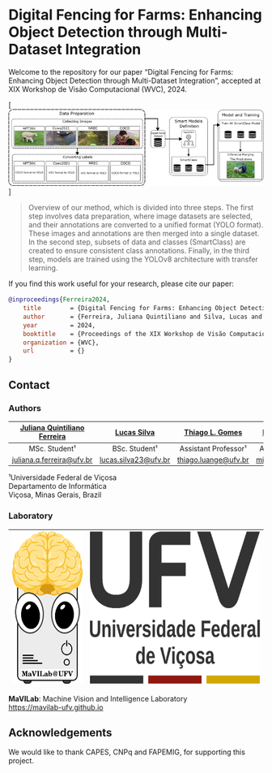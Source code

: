 # Digital Fencing for Farms: Enhancing Object Detection through Multi-Dataset Integration

Welcome to the repository for our paper “Digital Fencing for Farms: Enhancing Object Detection through Multi-Dataset Integration”, accepted at XIX Workshop de Visão Computacional (WVC), 2024.

[![Overview of our method](overview.png)]

> Overview of our method, which is divided into three steps. The first step involves data preparation, where image datasets are selected, and their annotations are converted to a unified format (YOLO format). These images and annotations are then merged into a single dataset. In the second step, subsets of data and classes (SmartClass) are created to ensure consistent class annotations. Finally, in the third step, models are trained using the YOLOv8 architecture with transfer learning.

If you find this work useful for your research, please cite our paper:

```bibtex
@inproceedings{Ferreira2024,
    title        = {Digital Fencing for Farms: Enhancing Object Detection through Multi-Dataset Integration},
    author       = {Ferreira, Juliana Quintiliano and Silva, Lucas and Gomes, Thiago L. and Silva, Michel Melo},
    year         = 2024,
    booktitle    = {Proceedings of the XIX Workshop de Visão Computacional (WVC)},
    organization = {WVC},
    url          = {}
}

```

## Contact

### Authors

| [Juliana Quintiliano Ferreira](https://github.com/JulianaQuintiliano) | [Lucas Silva](https://github.com/Lucas-silva23) | [Thiago L. Gomes](https://github.com/thiagoluange) | [Michel Melo Silva](https://michelmelosilva.github.io/) |
| :---------------------------------------------------------------: | :------------------------------------------: | :-----------------------------------------------: | :--------------------------------------------------: |
|                              MSc. Student¹                        |                 BSc. Student¹                |                Assistant Professor¹               |                Assistant Professor¹                   |
|               <juliana.q.ferreira@ufv.br>                         |           <lucas.silva23@ufv.br>             |           <thiago.luange@ufv.br>                  |           <michel.m.silva@ufv.br>                    |

¹Universidade Federal de Viçosa  
Departamento de Informática  
Viçosa, Minas Gerais, Brazil



### Laboratory

| [<img src="https://raw.githubusercontent.com/MaVILab-UFV/mavilab-ufv.github.io/main/images/mavilab-logo.svg" height="300" alt="MaVILab" />](https://mavilab-ufv.github.io/) | [<img src="ufv.png" height="300" alt="UFV" />](https://www.ufv.br/) |
| --------------------------------------------------------------------------------------------------------------------------------------------------------------------------- | ------------------------------------------------------------------- |

**MaVILab**: Machine Vision and Intelligence Laboratory \
 <https://mavilab-ufv.github.io>

## Acknowledgements

We would like to thank CAPES, CNPq and FAPEMIG, for supporting this project.